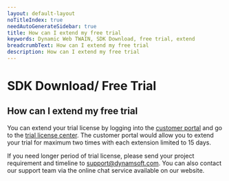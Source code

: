 ```yaml
---
layout: default-layout
noTitleIndex: true
needAutoGenerateSidebar: true
title: How can I extend my free trial
keywords: Dynamic Web TWAIN, SDK Download, free trial, extend
breadcrumbText: How can I extend my free trial
description: How can I extend my free trial
---
```


# SDK Download/ Free Trial

## How can I extend my free trial

You can extend your trial license by logging into the <a href="https://www.dynamsoft.com/customer/index" target="_blank">customer portal</a> and go to the <a href="https://www.dynamsoft.com/customer/license/trialLicense" target="_blank">trial license center</a>. The customer portal would allow you to extend your trial for maximum two times with each extension limited to 15 days.

If you need longer period of trial license, please send your project requirement and timeline to <a href="mailto:support@dynamsoft.com" >support@dynamsoft.com</a>. You can also contact our support team via the online chat service available on our website.

